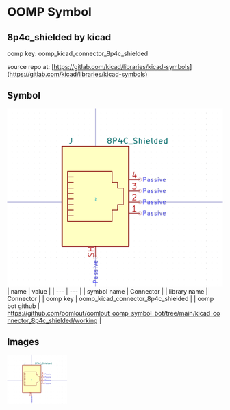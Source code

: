 # OOMP Symbol  
## 8p4c_shielded  by kicad  
  
oomp key: oomp_kicad_connector_8p4c_shielded  
  
source repo at: [https://gitlab.com/kicad/libraries/kicad-symbols](https://gitlab.com/kicad/libraries/kicad-symbols)  
## Symbol  
  
[![working.png](working_600.png)](working.png)  
| name | value | 
| --- | --- | 
| symbol name | Connector | 
| library name | Connector | 
| oomp key | oomp_kicad_connector_8p4c_shielded | 
| oomp bot github | https://github.com/oomlout/oomlout_oomp_symbol_bot/tree/main/kicad_connector_8p4c_shielded/working | 
## Images  
  
[![working.png](working_140.png)](working.png)  
